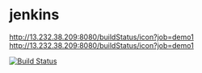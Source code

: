 
# jenkins
http://13.232.38.209:8080/buildStatus/icon?job=demo1
http://13.232.38.209:8080/buildStatus/icon?job=demo1

[![Build Status](http://13.232.38.209:8080/view/all/job/demo1/badge/icon)](http://13.232.38.209:8080/view/all/job/demo1/)
